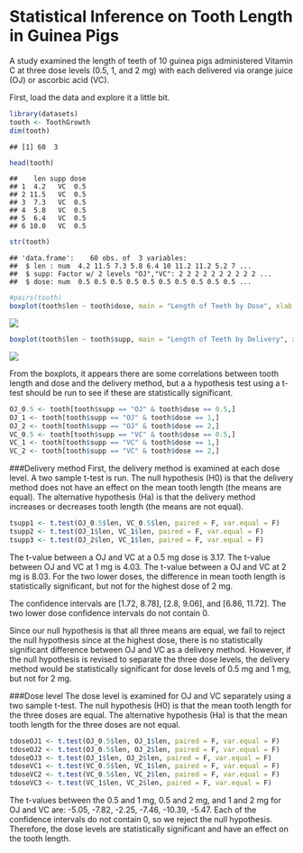 # Statistical Inference on Tooth Length in Guinea Pigs

A study examined the length of teeth of 10 guinea pigs administered Vitamin C at three dose levels (0.5, 1, and 2 mg) with each delivered via orange juice (OJ) or ascorbic acid (VC). 

First, load the data and explore it a little bit.

```r
library(datasets)
tooth <- ToothGrowth
dim(tooth)
```

```
## [1] 60  3
```

```r
head(tooth)
```

```
##    len supp dose
## 1  4.2   VC  0.5
## 2 11.5   VC  0.5
## 3  7.3   VC  0.5
## 4  5.8   VC  0.5
## 5  6.4   VC  0.5
## 6 10.0   VC  0.5
```

```r
str(tooth)
```

```
## 'data.frame':	60 obs. of  3 variables:
##  $ len : num  4.2 11.5 7.3 5.8 6.4 10 11.2 11.2 5.2 7 ...
##  $ supp: Factor w/ 2 levels "OJ","VC": 2 2 2 2 2 2 2 2 2 2 ...
##  $ dose: num  0.5 0.5 0.5 0.5 0.5 0.5 0.5 0.5 0.5 0.5 ...
```

```r
#pairs(tooth)
boxplot(tooth$len ~ tooth$dose, main = "Length of Teeth by Dose", xlab = "Dose (mg)", ylab = "Tooth Length")
```

![](./Statistical_Inference_files/figure-html/boxplot_dose-1.png) 

```r
boxplot(tooth$len ~ tooth$supp, main = "Length of Teeth by Delivery", xlab = "Delivery Method", ylab = "Tooth Length")
```

![](./Statistical_Inference_files/figure-html/boxplot_delivery-1.png) 

From the boxplots, it appears there are some correlations between tooth length and dose and the delivery method, but a a hypothesis test using a t-test should be run to see if these are statistically significant. 


```r
OJ_0.5 <- tooth[tooth$supp == "OJ" & tooth$dose == 0.5,]
OJ_1 <- tooth[tooth$supp == "OJ" & tooth$dose == 1,]
OJ_2 <- tooth[tooth$supp == "OJ" & tooth$dose == 2,]
VC_0.5 <- tooth[tooth$supp == "VC" & tooth$dose == 0.5,]
VC_1 <- tooth[tooth$supp == "VC" & tooth$dose == 1,]
VC_2 <- tooth[tooth$supp == "VC" & tooth$dose == 2,]
```

###Delivery method
First, the delivery method is examined at each dose level. A two sample t-test is run. The null hypothesis (H0) is that the delivery method does not have an effect on the mean tooth length (the means are equal). The alternative hypothesis (Ha) is that the delivery method increases or decreases tooth length (the means are not equal).

```r
tsupp1 <- t.test(OJ_0.5$len, VC_0.5$len, paired = F, var.equal = F)
tsupp2 <- t.test(OJ_1$len, VC_1$len, paired = F, var.equal = F)
tsupp3 <- t.test(OJ_2$len, VC_1$len, paired = F, var.equal = F)
```

The t-value between a OJ and VC at a 0.5 mg dose is 3.17. The t-value between OJ and VC at 1 mg is 4.03. The t-value between a OJ and VC at 2 mg is 8.03. For the two lower doses, the difference in mean tooth length is statistically significant, but not for the highest dose of 2 mg. 

The confidence intervals are [1.72, 8.78], [2.8, 9.06], and [6.86, 11.72]. The two lower dose confidence intervals do not contain 0.

Since our null hypothesis is that all three means are equal, we fail to reject the null hypothesis since at the highest dose, there is no statistically significant difference between OJ and VC as a delivery method. However, if the null hypothesis is revised to separate the three dose levels, the delivery method would be statistically significant for dose levels of 0.5 mg and 1 mg, but not for 2 mg.

###Dose level
The dose level is examined for OJ and VC separately using a two sample t-test. The null hypothesis (H0) is that the mean tooth length for the three doses are equal. The alternative hypothesis (Ha) is that the mean tooth length for the three doses are not equal.

```r
tdoseOJ1 <- t.test(OJ_0.5$len, OJ_1$len, paired = F, var.equal = F)
tdoseOJ2 <- t.test(OJ_0.5$len, OJ_2$len, paired = F, var.equal = F)
tdoseOJ3 <- t.test(OJ_1$len, OJ_2$len, paired = F, var.equal = F)
tdoseVC1 <- t.test(VC_0.5$len, VC_1$len, paired = F, var.equal = F)
tdoseVC2 <- t.test(VC_0.5$len, VC_2$len, paired = F, var.equal = F)
tdoseVC3 <- t.test(VC_1$len, VC_2$len, paired = F, var.equal = F)
```

The t-values between the 0.5 and 1 mg, 0.5 and 2 mg, and 1 and 2 mg for OJ and VC are: -5.05, -7.82, -2.25, -7.46, -10.39, -5.47. Each of the confidence intervals do not contain 0, so we reject the null hypothesis. Therefore, the dose levels are statistically significant and have an effect on the tooth length.
